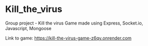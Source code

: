 # Kill_the_virus
Group project - Kill the virus Game made using Express, Socket.io, Javascript, Mongoose

Link to game: https://kill-the-virus-game-z6qy.onrender.com
